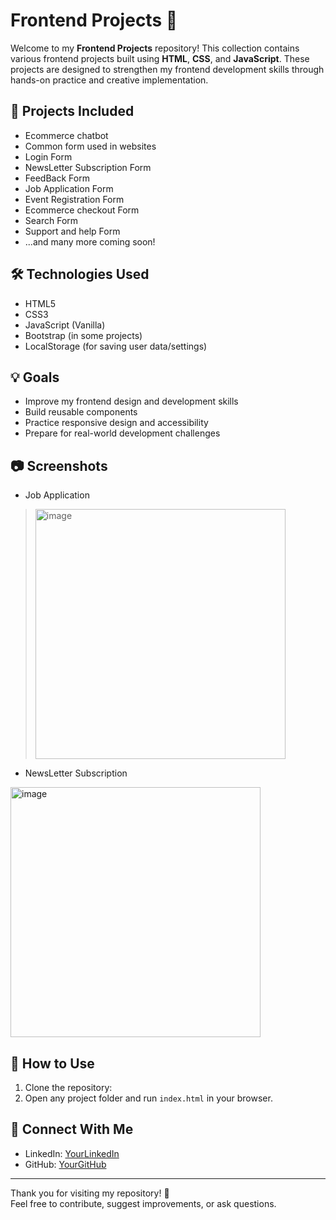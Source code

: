 
# Frontend Projects 🚀

Welcome to my **Frontend Projects** repository! This collection contains various frontend projects built using **HTML**, **CSS**, and **JavaScript**. These projects are designed to strengthen my frontend development skills through hands-on practice and creative implementation.

## 🌟 Projects Included

-   Ecommerce chatbot
-   Common form used in websites
-   Login Form
-   NewsLetter Subscription Form
-   FeedBack Form
-   Job Application Form
-   Event Registration Form
-   Ecommerce checkout Form
-   Search Form
-   Support and help Form
- ...and many more coming soon!


## 🛠️ Technologies Used

- HTML5  
- CSS3  
- JavaScript (Vanilla)  
- Bootstrap (in some projects)  
- LocalStorage (for saving user data/settings)

## 💡 Goals

- Improve my frontend design and development skills  
- Build reusable components  
- Practice responsive design and accessibility  
- Prepare for real-world development challenges

## 📷 Screenshots
- Job Application
> <img width="400" height="400" alt="image" src="https://github.com/user-attachments/assets/12413735-8fb6-474d-9c42-b28d327979a0" />


- NewsLetter Subscription
<img width="400" height="400" alt="image" src="https://github.com/user-attachments/assets/38f481f2-331b-4ad7-9618-28b74040c94a" />


## 📌 How to Use

1. Clone the repository:
2. Open any project folder and run `index.html` in your browser.

## 🔗 Connect With Me


- LinkedIn: [YourLinkedIn](https://www.linkedin.com/in/ayishwaryac)  
- GitHub: [YourGitHub](https://github.com/ayishwaryaC)

---

Thank you for visiting my repository! 🙌  
Feel free to contribute, suggest improvements, or ask questions.




